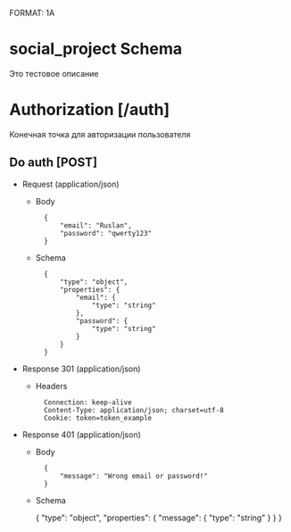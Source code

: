 FORMAT: 1A

# social_project Schema
Это тестовое описание

# Authorization [/auth]

Конечная точка для авторизации пользователя

## Do auth [POST]

+ Request (application/json)

    + Body

            {
                "email": "Ruslan",
                "password": "qwerty123"
            }

    + Schema

            {
                "type": "object",
                "properties": {
                    "email": {
                        "type": "string"
                    },
                    "password": {
                        "type": "string"
                    }
                }
            }

+ Response 301 (application/json)

    + Headers

            Connection: keep-alive
            Content-Type: application/json; charset=utf-8
            Cookie: token=token_example


+ Response 401 (application/json)

    + Body

            {
                "message": "Wrong email or password!"
            }

    + Schema

        {
            "type": "object",
            "properties": {
                "message": {
                    "type": "string"
                }
            }
        }